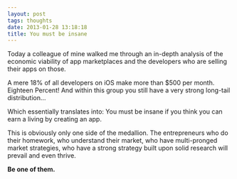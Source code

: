 ```yaml
---
layout: post
tags: thoughts
date: 2013-01-28 13:18:18
title: You must be insane
---
```

Today a colleague of mine walked me through an in-depth analysis of the economic viability of app marketplaces and the developers who are selling their apps on those.

A mere 18% of all developers on iOS make more than $500 per month. Eighteen Percent! And within this group you still have a very strong long-tail distribution…

Which essentially translates into: You must be insane if you think you can earn a living by creating an app.

This is obviously only one side of the medallion. The entrepreneurs who do their homework, who understand their market, who have multi-pronged market strategies, who have a strong strategy built upon solid research will prevail and even thrive.

**Be one of them.**
